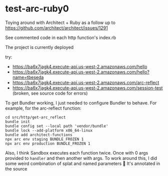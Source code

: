 # test-arc-ruby0

Toying around with Architect + Ruby as a follow up to https://github.com/architect/architect/issues/1291

See commented code in each http function's index.rb

The project is currently deployed

try:
* https://ba6x7jagk4.execute-api.us-west-2.amazonaws.com/hello
* https://ba6x7jagk4.execute-api.us-west-2.amazonaws.com/hello?name=tbeseda
* https://ba6x7jagk4.execute-api.us-west-2.amazonaws.com/arc-reflect
* https://ba6x7jagk4.execute-api.us-west-2.amazonaws.com/session-test (broken, see source code for errors)

To get Bundler working, I just needed to configure Bundler to behave. For example, for the arc-reflect function:

```
cd src/http/get-arc_reflect
bundle init
bundle config set --local path 'vendor/bundle'
bundle lock --add-platform x86_64-linux
bundle add architect-functions
npx arc env staging BUNDLE_FROZEN 1
npx arc env production BUNDLE_FROZEN 1
```

Also, I think Sandbox executes each function twice. Once with 0 args provided to `handler` and then another with args. To work around this, I did some weird combination of splat and named parameters 😬 It's annotated in the source
